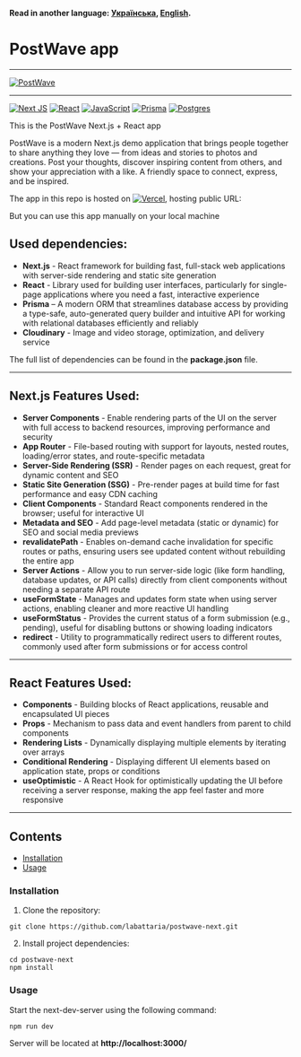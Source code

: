 **Read in another language: [Українська](README.ukr.md), [English](README.md).**

# PostWave app

---

[![PostWave](https://i.gyazo.com/7588c2966a3f623a611d171283863659.gif)](https://gyazo.com/7588c2966a3f623a611d171283863659)

---

[![Next JS](https://img.shields.io/badge/Next-black?style=for-the-badge&logo=next.js&logoColor=white)](#)
[![React](https://img.shields.io/badge/react-%2320232a.svg?style=for-the-badge&logo=react&logoColor=%2361DAFB)](#)
[![JavaScript](https://img.shields.io/badge/JavaScript-323330?style=for-the-badge&logo=javascript&logoColor=F7DF1E)](#)
[![Prisma](https://img.shields.io/badge/Prisma-3982CE?style=for-the-badge&logo=Prisma&logoColor=white)](#)
[![Postgres](https://img.shields.io/badge/postgres-%23316192.svg?style=for-the-badge&logo=postgresql&logoColor=white)](#)

This is the PostWave Next.js + React app

PostWave is a modern Next.js demo application that brings people together to share anything they love — from ideas and stories to photos and creations. Post your thoughts, discover inspiring content from others, and show your appreciation with a like. A friendly space to connect, express, and be inspired.

The app in this repo is hosted on [![Vercel](https://img.shields.io/badge/vercel-%23000000.svg?style=for-the-badge&logo=vercel&logoColor=white)](#), hosting public URL:

But you can use this app manually on your local machine

## Used dependencies:

- **Next.js** - React framework for building fast, full-stack web applications with server-side rendering and static site generation
- **React** - Library used for building user interfaces, particularly for single-page applications where you need a fast, interactive experience
- **Prisma** – A modern ORM that streamlines database access by providing a type-safe, auto-generated query builder and intuitive API for working with relational databases efficiently and reliably
- **Cloudinary** - Image and video storage, optimization, and delivery service

The full list of dependencies can be found in the **package.json** file.

---

## Next.js Features Used:

- **Server Components** - Enable rendering parts of the UI on the server with full access to backend resources, improving performance and security
- **App Router** - File-based routing with support for layouts, nested routes, loading/error states, and route-specific metadata
- **Server-Side Rendering (SSR)** - Render pages on each request, great for dynamic content and SEO
- **Static Site Generation (SSG)** - Pre-render pages at build time for fast performance and easy CDN caching
- **Client Components** - Standard React components rendered in the browser; useful for interactive UI
- **Metadata and SEO** - Add page-level metadata (static or dynamic) for SEO and social media previews
- **revalidatePath** - Enables on-demand cache invalidation for specific routes or paths, ensuring users see updated content without rebuilding the entire app
- **Server Actions** - Allow you to run server-side logic (like form handling, database updates, or API calls) directly from client components without needing a separate API route
- **useFormState** - Manages and updates form state when using server actions, enabling cleaner and more reactive UI handling
- **useFormStatus** - Provides the current status of a form submission (e.g., pending), useful for disabling buttons or showing loading indicators
- **redirect** - Utility to programmatically redirect users to different routes, commonly used after form submissions or for access control

---

## React Features Used:

- **Components** - Building blocks of React applications, reusable and encapsulated UI pieces
- **Props** - Mechanism to pass data and event handlers from parent to child components
- **Rendering Lists** - Dynamically displaying multiple elements by iterating over arrays
- **Conditional Rendering** - Displaying different UI elements based on application state, props or conditions
- **useOptimistic** - A React Hook for optimistically updating the UI before receiving a server response, making the app feel faster and more responsive

---

## Contents

- [Installation](#installation)
- [Usage](#usage)

### Installation

1. Clone the repository:

```shell
git clone https://github.com/labattaria/postwave-next.git
```

2. Install project dependencies:

```shell
cd postwave-next
npm install
```

### Usage

Start the next-dev-server using the following command:

```shell
npm run dev
```

Server will be located at **http://localhost:3000/**
